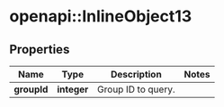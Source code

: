 # openapi::InlineObject13

## Properties
Name | Type | Description | Notes
------------ | ------------- | ------------- | -------------
**groupId** | **integer** | Group ID to query. | 


